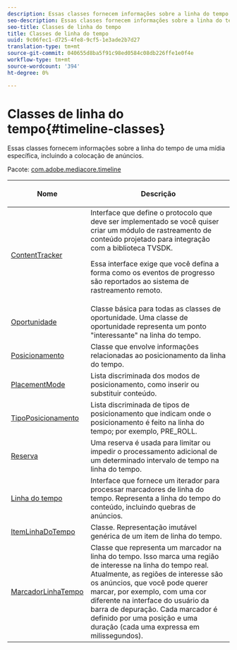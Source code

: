 ```yaml
---
description: Essas classes fornecem informações sobre a linha do tempo de uma mídia específica, incluindo a colocação de anúncios.
seo-description: Essas classes fornecem informações sobre a linha do tempo de uma mídia específica, incluindo a colocação de anúncios.
seo-title: Classes de linha do tempo
title: Classes de linha do tempo
uuid: 9c06fec1-d725-4fe8-9cf5-1e3ade2b7d27
translation-type: tm+mt
source-git-commit: 040655d8ba5f91c98ed0584c08db226ffe1e0f4e
workflow-type: tm+mt
source-wordcount: '394'
ht-degree: 0%

---
```



# Classes de linha do tempo{#timeline-classes}

Essas classes fornecem informações sobre a linha do tempo de uma mídia específica, incluindo a colocação de anúncios.

Pacote: [com.adobe.mediacore.timeline](https://help.adobe.com/en_US/primetime/api/psdk/asdoc-dhls_1.4/com/adobe/mediacore/timeline/package-detail.html)

<table frame="all" colsep="1" rowsep="1" id="table_6752E908BA6546549619994A3F7D5F87"> 
 <thead> 
  <tr rowsep="1"> 
   <th colname="1" class="entry"> Nome </th> 
   <th colname="2" class="entry"> <p>Descrição </p> </th> 
  </tr> 
 </thead>
 <tbody> 
  <tr rowsep="1"> 
   <td colname="1"> <span class="codeph"> <a href="https://help.adobe.com/en_US/primetime/api/psdk/asdoc-dhls_1.4/com/adobe/mediacore/timeline/ContentTracker.html" format="html" scope="external"> ContentTracker  </a> </span> </td> 
   <td colname="2"> Interface que define o protocolo que deve ser implementado se você quiser criar um módulo de rastreamento de conteúdo projetado para integração com a biblioteca TVSDK. <p>Essa interface exige que você defina a forma como os eventos de progresso são reportados ao sistema de rastreamento remoto. </p> </td> 
  </tr> 
  <tr rowsep="1"> 
   <td colname="1"> <span class="codeph"> <a href="https://help.adobe.com/en_US/primetime/api/psdk/asdoc-dhls_1.4/com/adobe/mediacore/timeline/Opportunity.html" format="html" scope="external"> Oportunidade  </a> </span> </td> 
   <td colname="2"> Classe básica para todas as classes de oportunidade. Uma classe de oportunidade representa um ponto "interessante" na linha do tempo. </td> 
  </tr> 
  <tr rowsep="1"> 
   <td colname="1"> <span class="codeph"> <a href="https://help.adobe.com/en_US/primetime/api/psdk/asdoc-dhls_1.4/com/adobe/mediacore/timeline/Placement.html" format="html" scope="external"> Posicionamento  </a> </span> </td> 
   <td colname="2"> Classe que envolve informações relacionadas ao posicionamento da linha do tempo. </td> 
  </tr> 
  <tr rowsep="1"> 
   <td colname="1"> <span class="codeph"> <a href="https://help.adobe.com/en_US/primetime/api/psdk/asdoc-dhls_1.4/com/adobe/mediacore/timeline/PlacementMode.html" format="html" scope="external"> PlacementMode  </a> </span> </td> 
   <td colname="2"> Lista discriminada dos modos de posicionamento, como inserir ou substituir conteúdo. </td> 
  </tr> 
  <tr rowsep="1"> 
   <td colname="1"> <span class="codeph"> <a href="https://help.adobe.com/en_US/primetime/api/psdk/asdoc-dhls_1.4/com/adobe/mediacore/timeline/PlacementType.html" format="html" scope="external"> TipoPosicionamento  </a> </span> </td> 
   <td colname="2"> Lista discriminada de tipos de posicionamento que indicam onde o posicionamento é feito na linha do tempo; por exemplo, PRE_ROLL. </td> 
  </tr> 
  <tr rowsep="1"> 
   <td colname="1"> <span class="codeph"> <a href="https://help.adobe.com/en_US/primetime/api/psdk/asdoc-dhls_1.4/com/adobe/mediacore/timeline/Reservation.html" format="html" scope="external"> Reserva  </a> </span> </td> 
   <td colname="2"> Uma reserva é usada para limitar ou impedir o processamento adicional de um determinado intervalo de tempo na linha do tempo. </td> 
  </tr> 
  <tr rowsep="1"> 
   <td colname="1"> <span class="codeph"> <a href="https://help.adobe.com/en_US/primetime/api/psdk/asdoc-dhls_1.4/com/adobe/mediacore/timeline/Timeline.html" format="html" scope="external"> Linha do tempo  </a> </span> </td> 
   <td colname="2"> Interface que fornece um iterador para processar marcadores de linha do tempo. Representa a linha do tempo do conteúdo, incluindo quebras de anúncios. </td> 
  </tr> 
  <tr rowsep="1"> 
   <td colname="1"> <span class="codeph"> <a href="https://help.adobe.com/en_US/primetime/api/psdk/asdoc-dhls_1.4/com/adobe/mediacore/timeline/TimelineItem.html" format="html" scope="external"> ItemLinhaDoTempo  </a> </span> </td> 
   <td colname="2"> Classe. Representação imutável genérica de um item de linha do tempo. </td> 
  </tr> 
  <tr rowsep="1"> 
   <td colname="1"> <span class="codeph"> <a href="https://help.adobe.com/en_US/primetime/api/psdk/asdoc-dhls_1.4/com/adobe/mediacore/timeline/TimelineMarker.html" format="html" scope="external"> MarcadorLinhaTempo  </a> </span> </td> 
   <td colname="2"> Classe que representa um marcador na linha do tempo. Isso marca uma região de interesse na linha do tempo real. Atualmente, as regiões de interesse são os anúncios, que você pode querer marcar, por exemplo, com uma cor diferente na interface do usuário da barra de depuração. Cada marcador é definido por uma posição e uma duração (cada uma expressa em milissegundos). </td> 
  </tr> 
 </tbody> 
</table>

